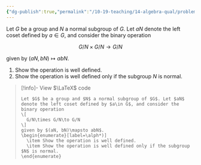 ```yaml
---
{"dg-publish":true,"permalink":"/10-19-teaching/14-algebra-qual/problem-bank/pool-problems/group-theory/normality-and-the-operation-on-cosets/","tags":["group_theory"],"updated":"2025-03-17T07:46:32-07:00"}
---
```


Let $G$ be a group and $N$ a normal subgroup of $G$. Let $aN$ denote the left coset defined by $a\in G$, and consider the binary operation

$$G/N\times G/N\to G/N$$

given by $(aN, bN)\mapsto abN$.

1. Show the operation is well defined.
2. Show the operation is well defined only if the subgroup $N$ is normal.

> [!info]- View $\LaTeX$ code
> ```
> Let $G$ be a group and $N$ a normal subgroup of $G$. Let $aN$ denote the left coset defined by $a\in G$, and consider the binary operation
> \[
> 	G/N\times G/N\to G/N
> \]
> given by $(aN, bN)\mapsto abN$.
> \begin{enumerate}[label=\alph*)]
> 	\item Show the operation is well defined.
> 	\item Show the operation is well defined only if the subgroup $N$ is normal.
> \end{enumerate}
> ```